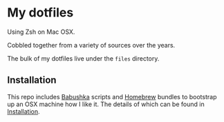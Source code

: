 # My dotfiles

Using Zsh on Mac OSX.

Cobbled together from a variety of sources over the years.

The bulk of my dotfiles live under the `files` directory.

## Installation

This repo includes [Babushka](http://babushka.me/) scripts and [Homebrew](http://brew.sh/) bundles to bootstrap up an OSX machine how I like it. The details of which can be found in [Installation](Installation.md). 
